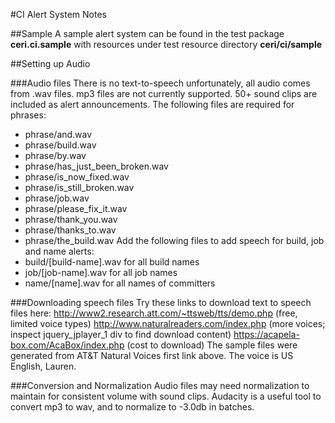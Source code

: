 #CI Alert System Notes

##Sample
A sample alert system can be found in the test package **ceri.ci.sample** with resources under
test resource directory **ceri/ci/sample**

##Setting up Audio

###Audio files
There is no text-to-speech unfortunately, all audio comes from .wav files.
mp3 files are not currently supported.
50+ sound clips are included as alert announcements.
The following files are required for phrases:
- phrase/and.wav
- phrase/build.wav
- phrase/by.wav
- phrase/has_just_been_broken.wav
- phrase/is_now_fixed.wav
- phrase/is_still_broken.wav
- phrase/job.wav
- phrase/please_fix_it.wav
- phrase/thank_you.wav
- phrase/thanks_to.wav
- phrase/the_build.wav
Add the following files to add speech for build, job and name alerts:
- build/[build-name].wav for all build names
- job/[job-name].wav for all job names
- name/[name].wav for all names of committers
  
###Downloading speech files
Try these links to download text to speech files here:
http://www2.research.att.com/~ttsweb/tts/demo.php (free, limited voice types)
http://www.naturalreaders.com/index.php (more voices; inspect jquery_jplayer_1 div to find download content)
https://acapela-box.com/AcaBox/index.php (cost to download)
The sample files were generated from AT&T Natural Voices first link above. The voice is US English, Lauren.

###Conversion and Normalization
Audio files may need normalization to maintain for consistent volume with sound clips.
Audacity is a useful tool to convert mp3 to wav, and to normalize to -3.0db in batches.



